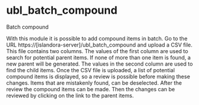 ubl_batch_compound
===========================

Batch compound

With this module it is possible to add compound items in batch.
Go to the URL https://[islandora-server]/ubl_batch_compound and upload a CSV file. This file contains two columns. The values of the first column are used to search for potential parent items. If none of more than one item is found, a new parent will be generated. The values in the second column are used to find the child items.
Once the CSV file is uploaded, a list of potential compound items is displayed, so a review is possible before making these changes. Items that are mistakenly found, can be deselected.
After the review the compound items can be made. Then the changes can be reviewed by clicking on the link to the parent items.

